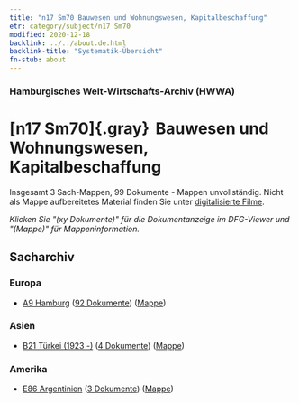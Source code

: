 ```yaml
---
title: "n17 Sm70 Bauwesen und Wohnungswesen, Kapitalbeschaffung"
etr: category/subject/n17 Sm70
modified: 2020-12-18
backlink: ../../about.de.html
backlink-title: "Systematik-Übersicht"
fn-stub: about
---
```


### Hamburgisches Welt-Wirtschafts-Archiv (HWWA)
# [n17 Sm70]{.gray}&#8201; Bauwesen und Wohnungswesen, Kapitalbeschaffung&#160; 




Insgesamt 3 Sach-Mappen, 99 Dokumente - Mappen unvollständig.
Nicht als Mappe aufbereitetes Material finden Sie unter [digitalisierte Filme](/film/h1_sh).

_Klicken Sie "(xy Dokumente)" für die Dokumentanzeige im DFG-Viewer und "(Mappe)" für Mappeninformation._

## Sacharchiv




### Europa

- [A9 Hamburg](../../../geo/about.de.html#A9) (<a href="https://dfg-viewer.de/show/?tx_dlf[id]=https://pm20.zbw.eu/mets/sh/1409xx/140905/1452xx/145260/public.mets.de.xml" target="_blank">92 Dokumente</a>) ([Mappe](http://purl.org/pressemappe20/folder/sh/140905,145260))

### Asien

- [B21 Türkei (1923 -)](../../../geo/about.de.html#B21) (<a href="https://dfg-viewer.de/show/?tx_dlf[id]=https://pm20.zbw.eu/mets/sh/1411xx/141111/1452xx/145260/public.mets.de.xml" target="_blank">4 Dokumente</a>) ([Mappe](http://purl.org/pressemappe20/folder/sh/141111,145260))

### Amerika

- [E86 Argentinien](../../../geo/about.de.html#E86) (<a href="https://dfg-viewer.de/show/?tx_dlf[id]=https://pm20.zbw.eu/mets/sh/1416xx/141692/1452xx/145260/public.mets.de.xml" target="_blank">3 Dokumente</a>) ([Mappe](http://purl.org/pressemappe20/folder/sh/141692,145260))


